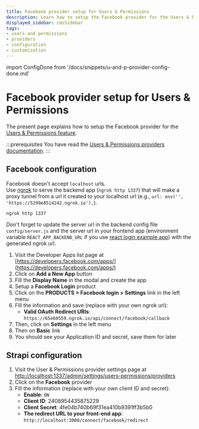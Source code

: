 ```yaml
---
title: Facebook provider setup for Users & Permissions
description: Learn how to setup the Facebook provider for the Users & Permissions feature.
displayed_sidebar: cmsSidebar
tags:
- users and permissions
- providers
- configuration
- customization
---
```


import ConfigDone from '/docs/snippets/u-and-p-provider-config-done.md'

# Facebook provider setup for Users & Permissions

The present page explains how to setup the Facebook provider for the [Users & Permissions feature](/cms/features/users-permissions).

:::prerequisites
You have read the [Users & Permissions providers documentation](/cms/configurations/users-and-permissions-providers).
:::

## Facebook configuration

Facebook doesn't accept `localhost` urls. <br/>
Use [ngrok](https://ngrok.com/docs) to serve the backend app (`ngrok http 1337`) that will make a proxy tunnel from a url it created to your localhost url (e.g., `url: env('', 'https://5299e8514242.ngrok.io'),`).

```
ngrok http 1337
```

Don't forget to update the server url in the backend config file `config/server.js` and the server url in your frontend app (environment variable `REACT_APP_BACKEND_URL` if you use [react login example app](https://github.com/strapi/strapi-examples/tree/master/examples/login-react)) with the generated ngrok url.

1. Visit the Developer Apps list page at [https://developers.facebook.com/apps/](https://developers.facebook.com/apps/)
2. Click on **Add a New App** button
3. Fill the **Display Name** in the modal and create the app
4. Setup a **Facebook Login** product
5. Click on the **PRODUCTS > Facebook login > Settings** link in the left menu
6. Fill the information and save (replace with your own ngrok url):
   - **Valid OAuth Redirect URIs**: `https://65e60559.ngrok.io/api/connect/facebook/callback`
7. Then, click on **Settings** in the left menu
8. Then on **Basic** link
9. You should see your Application ID and secret, save them for later

## Strapi configuration

1. Visit the User & Permissions provider settings page at [http://localhost:1337/admin/settings/users-permissions/providers](http://localhost:1337/admin/settings/users-permissions/providers)
2. Click on the **Facebook** provider
3. Fill the information (replace with your own client ID and secret):
   - **Enable**: `ON`
   - **Client ID**: 2408954435875229
   - **Client Secret**: 4fe04b740b69f31ea410b9391ff3b5b0
   - **The redirect URL to your front-end app**: `http://localhost:3000/connect/facebook/redirect`

<ConfigDone />
